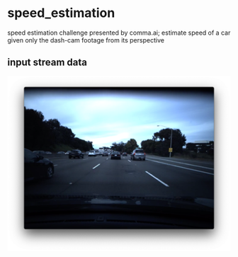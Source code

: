 # speed_estimation
speed estimation challenge presented by comma.ai; estimate speed of a car given only the dash-cam footage from its perspective

## input stream data
![](assets/img.png)

